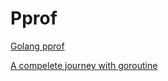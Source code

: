# Pprof

[Golang pprof](https://www.jianshu.com/p/4e4ff6be6af9)

[A compelete journey with goroutine](https://medium.com/@riteeksrivastava/a-complete-journey-with-goroutines-8472630c7f5c)

## 
